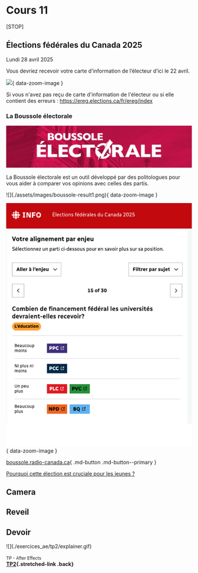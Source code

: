 # Cours 11

[STOP]

## Élections fédérales du Canada 2025

Lundi 28 avril 2025

Vous devriez recevoir votre carte d’information de l’électeur d’ici le 22 avril.

![](./assets/images/vote.jpg){ data-zoom-image }

Si vous n'avez pas reçu de carte d'information de l'électeur ou si elle contient des erreurs : <https://ereg.elections.ca/fr/ereg/index>

### La Boussole électorale

![](./assets/images/boussole.jpg)

La Boussole électorale est un outil développé par des politologues pour vous aider à comparer vos opinions avec celles des partis.

<div class="grid" markdown>
![](./assets/images/boussole-result1.png){ data-zoom-image }

![](./assets/images/boussole-result2.png){ data-zoom-image }
</div>

[boussole.radio-canada.ca](https://boussole.radio-canada.ca/){ .md-button .md-button--primary }

[Pourquoi cette élection est cruciale pour les jeunes ?](https://ici.radio-canada.ca/info/videos/1-10332551/pourquoi-cette-election-est-cruciale-pour-jeunes)

## Camera



## Reveil

## Devoir

<div class="grid grid-1-2" markdown>
  ![](./exercices_ae/tp2/explainer.gif)

  <small>TP - After Effects</small><br>
  **[TP2](./exercices_ae/tp2/index.md){.stretched-link .back}**
</div>
